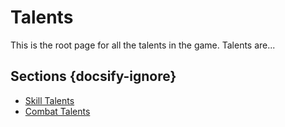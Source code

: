 # Talents
This is the root page for all the talents in the game. Talents are...

## Sections {docsify-ignore}
* [Skill Talents](character-options/talents/skill-talents.md)
* [Combat Talents](character-options/talents/combat-talents.md)
